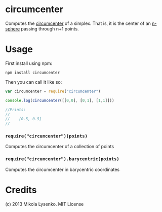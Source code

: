circumcenter
============
Computes the [circumcenter](http://en.wikipedia.org/wiki/Circumcenter) of a simplex.  That is, it is the center of an [n-sphere](http://en.wikipedia.org/wiki/N-sphere) passing through n+1 points.

Usage
=====
First install using npm:

    npm install circumcenter
    
Then you can call it like so:

```javascript
var circumcenter = require("circumcenter")

console.log(circumcenter([[0,0], [0,1], [1,1]]))

//Prints:
//
//    [0.5, 0.5]
//
```

### `require("circumcenter")(points)`
Computes the circumcenter of a collection of points

### `require("circumcenter").barycentric(points)`
Computes the circumcenter in barycentric coordinates

Credits
=======
(c) 2013 Mikola Lysenko. MIT License
